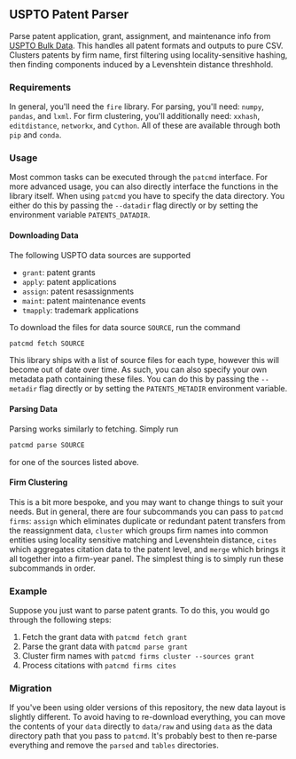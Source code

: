 ## USPTO Patent Parser

Parse patent application, grant, assignment, and maintenance info from [USPTO Bulk Data](https://bulkdata.uspto.gov/). This handles all patent formats and outputs to pure CSV. Clusters patents by firm name, first filtering using locality-sensitive hashing, then finding components induced by a Levenshtein distance threshhold.

### Requirements

In general, you'll need the `fire` library. For parsing, you'll need: `numpy`, `pandas`, and `lxml`. For firm clustering, you'll additionally need: `xxhash`, `editdistance`, `networkx`, and `Cython`. All of these are available through both `pip` and `conda`.

### Usage

Most common tasks can be executed through the `patcmd` interface. For more advanced usage, you can also directly interface the functions in the library itself. When using `patcmd` you have to specify the data directory. You either do this by passing the `--datadir` flag directly or by setting the environment variable `PATENTS_DATADIR`.

#### Downloading Data

The following USPTO data sources are supported
- `grant`: patent grants
- `apply`: patent applications
- `assign`: patent resassignments
- `maint`: patent maintenance events
- `tmapply`: trademark applications

To download the files for data source `SOURCE`, run the command
``` bash
patcmd fetch SOURCE
```

This library ships with a list of source files for each type, however this will become out of date over time. As such, you can also specify your own metadata path containing these files. You can do this by passing the `--metadir` flag directly or by setting the `PATENTS_METADIR` environment variable.

#### Parsing Data

Parsing works similarly to fetching. Simply run
``` bash
patcmd parse SOURCE
```
for one of the sources listed above.

#### Firm Clustering

This is a bit more bespoke, and you may want to change things to suit your needs. But in general, there are four subcommands you can pass to `patcmd firms`: `assign` which eliminates duplicate or redundant patent transfers from the reassignment data, `cluster` which groups firm names into common entities using locality sensitive matching and Levenshtein distance, `cites` which aggregates citation data to the patent level, and `merge` which brings it all together into a firm-year panel. The simplest thing is to simply run these subcommands in order.

### Example

Suppose you just want to parse patent grants. To do this, you would go through the following steps:

1. Fetch the grant data with `patcmd fetch grant`
2. Parse the grant data with `patcmd parse grant`
4. Cluster firm names with `patcmd firms cluster --sources grant`
5. Process citations with `patcmd firms cites`

### Migration

If you've been using older versions of this repository, the new data layout is slightly different. To avoid having to re-download everything, you can move the contents of your `data` directly to `data/raw` and using `data` as the data directory path that you pass to `patcmd`. It's probably best to then re-parse everything and remove the `parsed` and `tables` directories.
